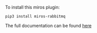 To install this miros plugin:

    pip3 install miros-rabbitmq

The full documentation can be found [here](https://aleph2c.github.io/miros-rabbitmq/html/index.html)
